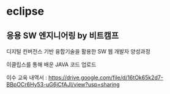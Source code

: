 # eclipse
## 응용 SW 엔지니어링 by 비트캠프
디지털 컨버전스 기반 융합기술을 활용한 SW 웹 개발자 양성과정

이클립스를 통해 배운 JAVA 코드 업로드

이수 교육 내역서 : https://drive.google.com/file/d/16tOk65k2d7-BBpOCr6Hy53-uG6jCfAJI/view?usp=sharing
